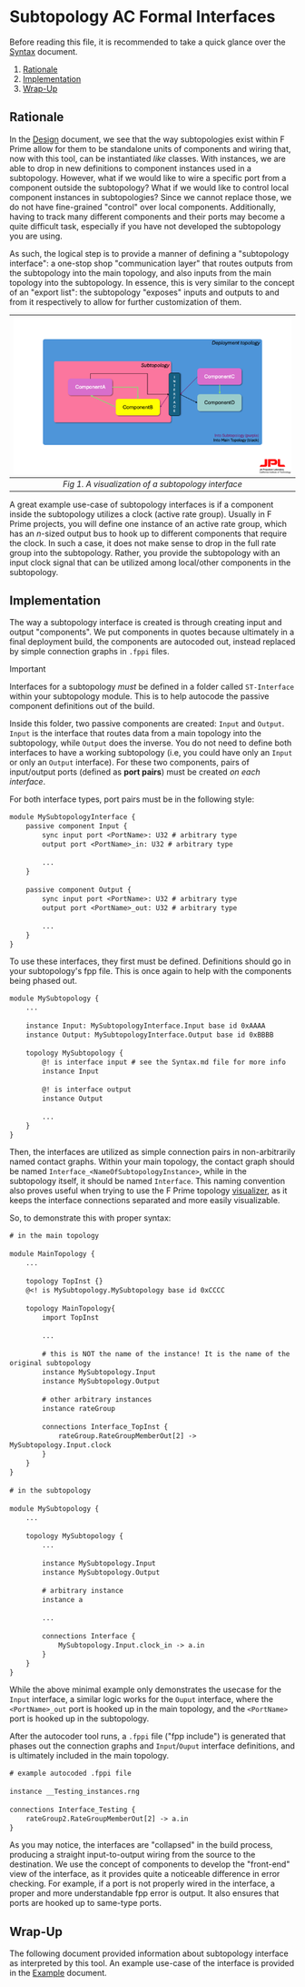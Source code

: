 # Subtopology AC Formal Interfaces

Before reading this file, it is recommended to take a quick glance over the [Syntax](./Syntax.md) document.

1. [Rationale](#rationale)
2. [Implementation](#implementation)
3. [Wrap-Up](#wrap-up)

## Rationale

In the [Design](./Design.md) document, we see that the way subtopologies exist within F Prime allow for them to be standalone units of components and wiring that, now with this tool, can be instantiated *like* classes. With instances, we are able to drop in new definitions to component instances used in a subtopology. However, what if we would like to wire a specific port from a component outside the subtopology? What if we would like to control local component instances in subtopologies? Since we cannot replace those, we do not have fine-grained "control" over local components. Additionally, having to track many different components and their ports may become a quite difficult task, especially if you have not developed the subtopology you are using.

As such, the logical step is to provide a manner of defining a "subtopology interface": a one-stop shop "communication layer" that routes outputs from the subtopology into the main topology, and also inputs from the main topology into the subtopology. In essence, this is very similar to the concept of an "export list": the subtopology "exposes" inputs and outputs to and from it respectively to allow for further customization of them.

| ![interfaces.png](./imgs/interfaces.png) | 
|:--:| 
| *Fig 1. A visualization of a subtopology interface* |

A great example use-case of subtopology interfaces is if a component inside the subtopology utilizes a clock (active rate group). Usually in F Prime projects, you will define one instance of an active rate group, which has an $n$-sized output bus to hook up to different components that require the clock. In such a case, it does not make sense to drop in the full rate group into the subtopology. Rather, you provide the subtopology with an input clock signal that can be utilized among local/other components in the subtopology.

## Implementation

The way a subtopology interface is created is through creating input and output "components". We put components in quotes because ultimately in a final deployment build, the components are autocoded out, instead replaced by simple connection graphs in `.fppi` files.

> [!IMPORTANT]  
> Interfaces for a subtopology *must* be defined in a folder called `ST-Interface` within your subtopology module. This is to help autocode the passive component definitions out of the build.

Inside this folder, two passive components are created: `Input` and `Output`. `Input` is the interface that routes data from a main topology into the subtopology, while `Output` does the inverse. You do not need to define both interfaces to have a working subtopology (i.e, you could have only an `Input` or only an `Output` interface). For these two components, pairs of input/output ports (defined as **port pairs**) must be created *on each interface*.

For both interface types, port pairs must be in the following style:

```
module MySubtopologyInterface {
    passive component Input {
        sync input port <PortName>: U32 # arbitrary type
        output port <PortName>_in: U32 # arbitrary type

        ...
    }

    passive component Output {
        sync input port <PortName>: U32 # arbitrary type
        output port <PortName>_out: U32 # arbitrary type

        ...
    }
}
```

To use these interfaces, they first must be defined. Definitions should go in your subtopology's fpp file. This is once again to help with the components being phased out.

```
module MySubtopology {
    ...

    instance Input: MySubtopologyInterface.Input base id 0xAAAA
    instance Output: MySubtopologyInterface.Output base id 0xBBBB

    topology MySubtopology {
        @! is interface input # see the Syntax.md file for more info
        instance Input

        @! is interface output
        instance Output

        ...
    }
}
```

Then, the interfaces are utilized as simple connection pairs in non-arbitrarily named contact graphs. Within your main topology, the contact graph should be named `Interface_<NameOfSubtopologyInstance>`, while in the subtopology itself, it should be named `Interface`. This naming convention also proves useful when trying to use the F Prime topology [visualizer](https://github.com/fprime-community/fprime-visual), as it keeps the interface connections separated and more easily visualizable.

So, to demonstrate this with proper syntax:

```
# in the main topology

module MainTopology {
    ...

    topology TopInst {}
    @<! is MySubtopology.MySubtopology base id 0xCCCC

    topology MainTopology{
        import TopInst

        ...

        # this is NOT the name of the instance! It is the name of the original subtopology
        instance MySubtopology.Input 
        instance MySubtopology.Output

        # other arbitrary instances
        instance rateGroup

        connections Interface_TopInst {
            rateGroup.RateGroupMemberOut[2] -> MySubtopology.Input.clock
        }
    }
}

# in the subtopology

module MySubtopology {
    ...

    topology MySubtopology {
        ...

        instance MySubtopology.Input
        instance MySubtopology.Output

        # arbitrary instance
        instance a

        ...

        connections Interface {
            MySubtopology.Input.clock_in -> a.in
        }
    }
}
```

While the above minimal example only demonstrates the usecase for the `Input` interface, a similar logic works for the `Ouput` interface, where the `<PortName>_out` port is hooked up in the main topology, and the `<PortName>` port is hooked up in the subtopology.

After the autocoder tool runs, a `.fppi` file ("fpp include") is generated that phases out the connection graphs and `Input`/`Ouput` interface definitions, and is ultimately included in the main topology.

```
# example autocoded .fppi file

instance __Testing_instances.rng

connections Interface_Testing {
    rateGroup2.RateGroupMemberOut[2] -> a.in
}
```

As you may notice, the interfaces are "collapsed" in the build process, producing a straight input-to-output wiring from the source to the destination. We use the concept of components to develop the "front-end" view of the interface, as it provides quite a noticeable difference in error checking. For example, if a port is not properly wired in the interface, a proper and more understandable fpp error is output. It also ensures that ports are hooked up to same-type ports.

## Wrap-Up

The following document provided information about subtopology interface as interpreted by this tool. An example use-case of the interface is provided in the [Example](./Example.md) document.